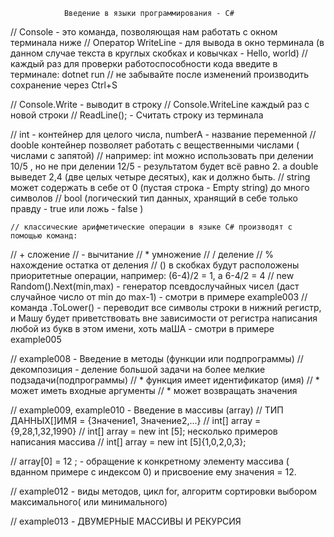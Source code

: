                 Введение в языки программирования - С#

// Console - это команда, позволяющая нам работать с окном терминала ниже
// Оператор WriteLine - для вывода в окно терминала (в данном случае текста в круглых скобках и ковычках - Hello, world)
// каждый раз для проверки работоспособности кода введите в терминале: dotnet run
// не забывайте после изменений производить сохранение через Ctrl+S

// Console.Write - выводит в строку
// Console.WriteLine каждый раз с новой строки
// ReadLine(); - Считать строку из терминала

//  int - контейнер для целого числа, numberA - название переменной
//  dooble контейнер  позволяет работать с вещественными числами ( числами с запятой)
//  например: int можно использовать при делении 10/5 , но не при делении 12/5 - результатом будет всё равно 2. а double выведет 2,4 (две целых четыре десятых), как и должно быть.
//  string может содержать в себе от 0 (пустая строка - Empty string) до много символов
//  bool (логический тип данных, хранящий в себе только правду - true или ложь - false ) 
    
    // классические арифметические операции в языке С# производят с помощью команд: 
// +    сложение
// -    вычитание
// *    умножение
// /    деление
// %    нахождение остатка от деления
// ()   в скобках будут расположены приоритетные операции, например: (6-4)/2 = 1, а 6-4/2 = 4
//  new Random().Next(min,max) - генератор псевдослучайных чисел (даст случайное число от min до max-1) - смотри в примере example003
//  команда .ToLower() - переводит все символы строки в нижний регистр, и Машу будет приветствовать вне зависимости от регистра написания любой из букв в этом имени, хоть маША - смотри в примере example005

//  example008 - Введение в методы (функции или подпрограммы)
// декомпозиция - деление большой задачи на более мелкие подзадачи(подпрограммы)
// * функция имеет идентификатор (имя)
// * может иметь входные аргументы
// * может возвращать значения

//  example009, example010 - Введение в массивы (array)
// ТИП ДАННЫХ[]ИМЯ = {Значение1, Значение2,...}
// int[] array = {9,28,1,32,1990}
// int[] array = new int [5];                        несколько примеров написания массива
// int[] array = new int [5]{1,0,2,0,3};

// array[0] = 12 ; - обращение к конкретному элементу массива ( вданном примере с индексом 0) и присвоение ему значения = 12.

//  example012 - виды методов, цикл for, алгоритм сортировки выбором максимального( или минимального)

//  example013 - ДВУМЕРНЫЕ МАССИВЫ И РЕКУРСИЯ